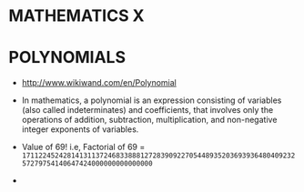 # MATHEMATICS X


# POLYNOMIALS

- http://www.wikiwand.com/en/Polynomial
- In mathematics, a polynomial is an expression consisting of variables (also called indeterminates) and coefficients, that involves only the operations of addition, subtraction, multiplication, and non-negative integer exponents of variables.
- Value of 69! i.e, Factorial of 69 =
`171122452428141311372468338881272839092270544893520369393648040923257279754140647424000000000000000`

- 